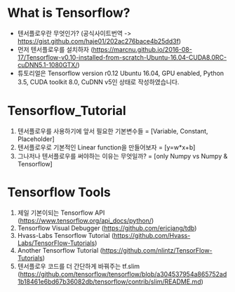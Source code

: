 # What is Tensorflow?

- 텐서플로우란 무엇인가? (공식사이트번역 -> https://gist.github.com/haje01/202ac276bace4b25dd3f)
- 먼저 텐서플로우를 설치하자 (https://marcnu.github.io/2016-08-17/Tensorflow-v0.10-installed-from-scratch-Ubuntu-16.04-CUDA8.0RC-cuDNN5.1-1080GTX/)
- 튜토리얼은 Tensorflow version r0.12 Ubuntu 16.04, GPU enabled, Python 3.5, CUDA toolkit 8.0, CuDNN v5인 상태로 작성하였습니다.

# Tensorflow_Tutorial

1. 텐서플로우를 사용하기에 앞서 필요한 기본변수들 = [Variable, Constant, Placeholder]
2. 텐서플로우로 기본적인 Linear function을 만들어보자 = [y=w*x+b]
3. 그나저나 텐서플로우를 써야하는 이유는 무엇일까? = [only Numpy vs Numpy & Tensorflow]

# Tensorflow Tools

1. 제일 기본이되는 Tensorflow API (https://www.tensorflow.org/api_docs/python/)
2. Tensorflow Visual Debugger (https://github.com/ericjang/tdb)
3. Hvass-Labs Tensorflow Tutorial (https://github.com/Hvass-Labs/TensorFlow-Tutorials)
4. Another Tensorflow Tutorial (https://github.com/nlintz/TensorFlow-Tutorials)
5. 텐서플로우 코드를 더 간단하게 바꿔주는 tf.slim (https://github.com/tensorflow/tensorflow/blob/a304537954a865752ad1b18461e6bd67b36082db/tensorflow/contrib/slim/README.md)
